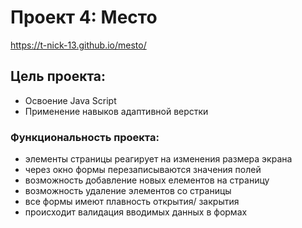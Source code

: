# Проект 4: Место

https://t-nick-13.github.io/mesto/

## Цель проекта:
* Освоение Java Script 
* Применение навыков адаптивной верстки

### Функциональность проекта:
* элементы страницы реагирует на изменения размера экрана
* через окно формы перезаписываются значения полей
* возможность добавление новых елементов на страницу
* возможность удаление элементов со страницы
* все формы имеют плавность открытия/ закрытия
* происходит валидация вводимых данных в формах

